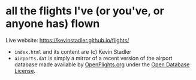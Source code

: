 # all the flights I've (or you've, or anyone has) flown

Live website: <https://kevinstadler.github.io/flights/>

* `index.html` and its content are (c) Kevin Stadler
* `airports.dat` is simply a mirror of a recent version of the airport database made available by [OpenFlights.org](https://openflights.org/data.html#airport) under the [Open Database License](https://openflights.org/data.html#license).
